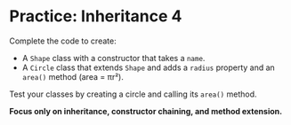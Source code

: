 # Practice: Inheritance 4

Complete the code to create:
- A `Shape` class with a constructor that takes a `name`.
- A `Circle` class that extends `Shape` and adds a `radius` property and an `area()` method (area = πr²).

Test your classes by creating a circle and calling its `area()` method.

**Focus only on inheritance, constructor chaining, and method extension.**

